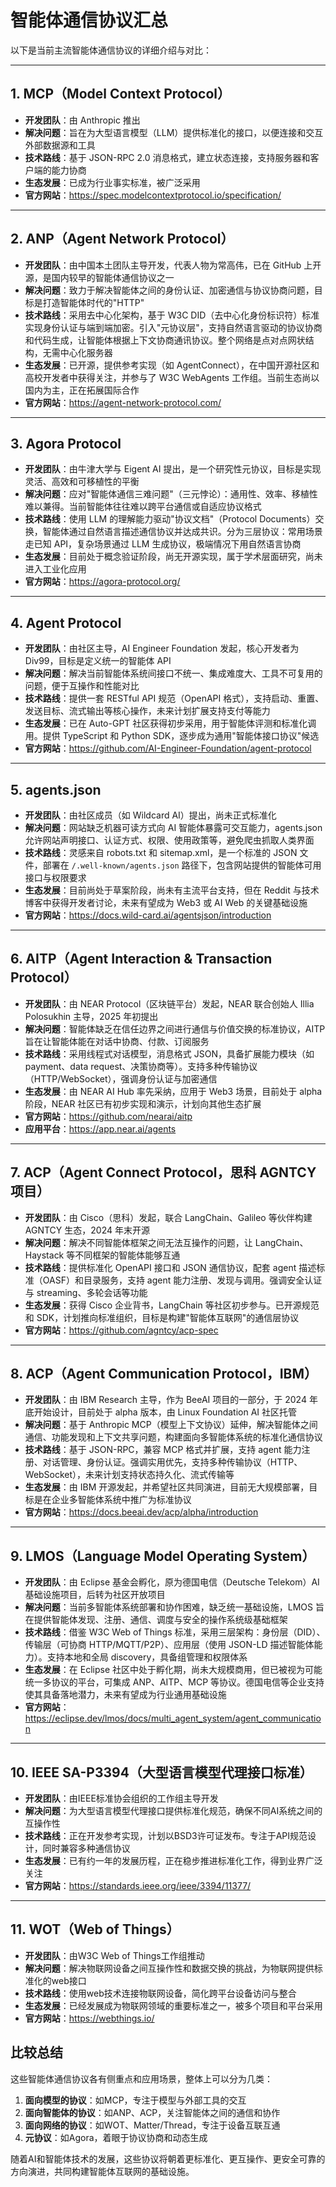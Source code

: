 # 智能体通信协议汇总

以下是当前主流智能体通信协议的详细介绍与对比：

---

## 1. MCP（Model Context Protocol）

- **开发团队**：由 Anthropic 推出
- **解决问题**：旨在为大型语言模型（LLM）提供标准化的接口，以便连接和交互外部数据源和工具
- **技术路线**：基于 JSON-RPC 2.0 消息格式，建立状态连接，支持服务器和客户端的能力协商
- **生态发展**：已成为行业事实标准，被广泛采用
- **官方网站**：https://spec.modelcontextprotocol.io/specification/

---

## 2. ANP（Agent Network Protocol）

- **开发团队**：由中国本土团队主导开发，代表人物为常高伟，已在 GitHub 上开源，是国内较早的智能体通信协议之一
- **解决问题**：致力于解决智能体之间的身份认证、加密通信与协议协商问题，目标是打造智能体时代的"HTTP"
- **技术路线**：采用去中心化架构，基于 W3C DID（去中心化身份标识符）标准实现身份认证与端到端加密。引入"元协议层"，支持自然语言驱动的协议协商和代码生成，让智能体根据上下文协商通讯协议。整个网络是点对点网状结构，无需中心化服务器
- **生态发展**：已开源，提供参考实现（如 AgentConnect），在中国开源社区和高校开发者中获得关注，并参与了 W3C WebAgents 工作组。当前生态尚以国内为主，正在拓展国际合作
- **官方网站**：https://agent-network-protocol.com/

---

## 3. Agora Protocol

- **开发团队**：由牛津大学与 Eigent AI 提出，是一个研究性元协议，目标是实现灵活、高效和可移植性的平衡
- **解决问题**：应对"智能体通信三难问题"（三元悖论）：通用性、效率、移植性难以兼得。当前智能体往往难以跨平台通信或自适应协议格式
- **技术路线**：使用 LLM 的理解能力驱动"协议文档"（Protocol Documents）交换，智能体通过自然语言描述通信协议并达成共识。分为三层协议：常用场景走已知 API，复杂场景通过 LLM 生成协议，极端情况下用自然语言协商
- **生态发展**：目前处于概念验证阶段，尚无开源实现，属于学术层面研究，尚未进入工业化应用
- **官方网站**：https://agora-protocol.org/

---

## 4. Agent Protocol

- **开发团队**：由社区主导，AI Engineer Foundation 发起，核心开发者为 Div99，目标是定义统一的智能体 API
- **解决问题**：解决当前智能体系统间接口不统一、集成难度大、工具不可复用的问题，便于互操作和性能对比
- **技术路线**：提供一套 RESTful API 规范（OpenAPI 格式），支持启动、重置、发送目标、流式输出等核心操作，未来计划扩展支持支付等能力
- **生态发展**：已在 Auto-GPT 社区获得初步采用，用于智能体评测和标准化调用。提供 TypeScript 和 Python SDK，逐步成为通用"智能体接口协议"候选
- **官方网站**：https://github.com/AI-Engineer-Foundation/agent-protocol

---

## 5. agents.json

- **开发团队**：由社区成员（如 Wildcard AI）提出，尚未正式标准化
- **解决问题**：网站缺乏机器可读方式向 AI 智能体暴露可交互能力，agents.json 允许网站声明接口、认证方式、权限、使用政策等，避免爬虫抓取人类界面
- **技术路线**：灵感来自 robots.txt 和 sitemap.xml，是一个标准的 JSON 文件，部署在 `/.well-known/agents.json` 路径下，包含网站提供的智能体可用接口与权限要求
- **生态发展**：目前尚处于草案阶段，尚未有主流平台支持，但在 Reddit 与技术博客中获得开发者讨论，未来有望成为 Web3 或 AI Web 的关键基础设施
- **官方网站**：https://docs.wild-card.ai/agentsjson/introduction

---

## 6. AITP（Agent Interaction & Transaction Protocol）

- **开发团队**：由 NEAR Protocol（区块链平台）发起，NEAR 联合创始人 Illia Polosukhin 主导，2025 年初提出
- **解决问题**：智能体缺乏在信任边界之间进行通信与价值交换的标准协议，AITP 旨在让智能体能在对话中协商、付款、订阅服务
- **技术路线**：采用线程式对话模型，消息格式 JSON，具备扩展能力模块（如 payment、data request、决策协商等）。支持多种传输协议（HTTP/WebSocket），强调身份认证与加密通信
- **生态发展**：由 NEAR AI Hub 率先采纳，应用于 Web3 场景，目前处于 alpha 阶段，NEAR 社区已有初步实现和演示，计划向其他生态扩展
- **官方网站**：https://github.com/nearai/aitp
- **应用平台**：https://app.near.ai/agents

---

## 7. ACP（Agent Connect Protocol，思科 AGNTCY 项目）

- **开发团队**：由 Cisco（思科）发起，联合 LangChain、Galileo 等伙伴构建 AGNTCY 生态，2024 年末开源
- **解决问题**：解决不同智能体框架之间无法互操作的问题，让 LangChain、Haystack 等不同框架的智能体能够互通
- **技术路线**：提供标准化 OpenAPI 接口和 JSON 通信协议，配套 agent 描述标准（OASF）和目录服务，支持 agent 能力注册、发现与调用。强调安全认证与 streaming、多轮会话等功能
- **生态发展**：获得 Cisco 企业背书，LangChain 等社区初步参与。已开源规范和 SDK，计划推向标准组织，目标是构建"智能体互联网"的通信层协议
- **官方网站**：https://github.com/agntcy/acp-spec

---

## 8. ACP（Agent Communication Protocol，IBM）

- **开发团队**：由 IBM Research 主导，作为 BeeAI 项目的一部分，于 2024 年底开始设计，目前处于 alpha 版本，由 Linux Foundation AI 社区托管
- **解决问题**：基于 Anthropic MCP（模型上下文协议）延伸，解决智能体之间通信、功能发现和上下文共享问题，构建面向多智能体系统的标准化通信协议
- **技术路线**：基于 JSON-RPC，兼容 MCP 格式并扩展，支持 agent 能力注册、对话管理、身份认证。强调实用优先，支持多种传输协议（HTTP、WebSocket），未来计划支持状态持久化、流式传输等
- **生态发展**：由 IBM 开源发起，并希望社区共同演进，目前无大规模部署，目标是在企业多智能体系统中推广为标准协议
- **官方网站**：https://docs.beeai.dev/acp/alpha/introduction

---

## 9. LMOS（Language Model Operating System）

- **开发团队**：由 Eclipse 基金会孵化，原为德国电信（Deutsche Telekom）AI 基础设施项目，后转为社区开放项目
- **解决问题**：当前多智能体系统部署和协作困难，缺乏统一基础设施，LMOS 旨在提供智能体发现、注册、通信、调度与安全的操作系统级基础框架
- **技术路线**：借鉴 W3C Web of Things 标准，采用三层架构：身份层（DID）、传输层（可协商 HTTP/MQTT/P2P）、应用层（使用 JSON-LD 描述智能体能力）。支持本地和全局 discovery，具备组管理和权限体系
- **生态发展**：在 Eclipse 社区中处于孵化期，尚未大规模商用，但已被视为可能统一多协议的平台，可集成 ANP、AITP、MCP 等协议。德国电信等企业支持使其具备落地潜力，未来有望成为行业通用基础设施
- **官方网站**：https://eclipse.dev/lmos/docs/multi_agent_system/agent_communication

---

## 10. IEEE SA-P3394（大型语言模型代理接口标准）

- **开发团队**：由IEEE标准协会组织的工作组主导开发
- **解决问题**：为大型语言模型代理接口提供标准化规范，确保不同AI系统之间的互操作性
- **技术路线**：正在开发参考实现，计划以BSD3许可证发布。专注于API规范设计，同时兼容多种通信协议
- **生态发展**：已有约一年的发展历程，正在稳步推进标准化工作，得到业界广泛关注
- **官方网站**：https://standards.ieee.org/ieee/3394/11377/

---

## 11. WOT（Web of Things）

- **开发团队**：由W3C Web of Things工作组推动
- **解决问题**：解决物联网设备之间互操作性和数据交换的挑战，为物联网提供标准化的web接口
- **技术路线**：使用web技术连接物联网设备，简化跨平台设备访问与整合
- **生态发展**：已经发展成为物联网领域的重要标准之一，被多个项目和平台采用
- **官方网站**：https://webthings.io/


## 比较总结

这些智能体通信协议各有侧重点和应用场景，整体上可以分为几类：

1. **面向模型的协议**：如MCP，专注于模型与外部工具的交互
2. **面向智能体的协议**：如ANP、ACP，关注智能体之间的通信和协作
3. **面向网络的协议**：如WOT、Matter/Thread，专注于设备互联互通
4. **元协议**：如Agora，着眼于协议协商和动态生成

随着AI和智能体技术的发展，这些协议将朝着更标准化、更互操作、更安全可靠的方向演进，共同构建智能体互联网的基础设施。